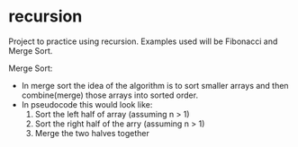 # recursion

Project to practice using recursion.
Examples used will be Fibonacci and Merge Sort.

Merge Sort:

- In merge sort the idea of the algorithm is to sort smaller arrays and then combine(merge) those arrays into sorted order.
- In pseudocode this would look like:
  1. Sort the left half of array (assuming n > 1)
  2. Sort the right half of the arry (assuming n > 1)
  3. Merge the two halves together
